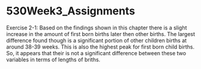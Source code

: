 # 530Week3_Assignments

Exercise 2-1:
Based on the findings shown in this chapter there is a slight increase in the amount of first born births later then other births. The largest difference found though is a significant portion of other children births at around 38-39 weeks. This is also the highest peak for first born child births. So, it appears that their is not a significant difference between these two variables in terms of lengths of briths. 
